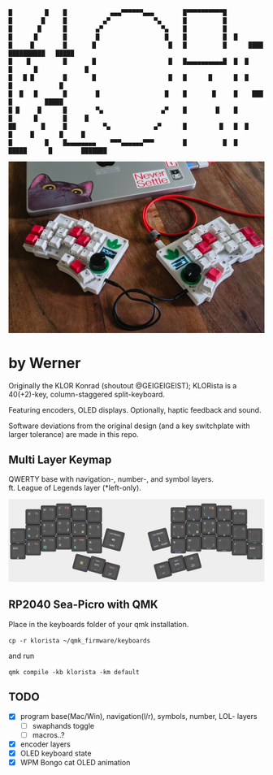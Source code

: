 ```
█         █    █            ▄▄▄▀▀▀▀▀▀▄▄▄        █▀▀▀▀▀▀▀▀▀▀█ 
█        █     █          ▄▀            ▀▄      █          █ 
█       █      █        ▄▀                ▀▄    █          █ 
█      █       █        █                  █    █          █  █ 
█     █        █       █                    █   █          █      ████   ██████████   █████   
█    █         █       █                    █   █▄▄▄▄▄▄▄▄▄▄█  █  █    █      █             █  
█   █ █        █       █                    █   █      █      █  █           █             █  
█  █   █       █        █                  █    █       █     █    ███       █         █████  
█ █     █      █        ▀▄                ▄▀    █        █    █       █      █       █     █  
██       █     █          ▀▄            ▄▀      █         █   █  █     █     █       █     █  
█         █    █▄▄▄▄▄▄▄▄    ▀▀▀▄▄▄▄▄▄▀▀▀        █          █  █   █████      █        ███████ 
```
![](/docs/images/photo.jpg)

# by Werner

Originally the KLOR Konrad (shoutout @GEIGEIGEIST); KLORista is a 40(+2)-key, column-staggered split-keyboard. 

Featuring encoders, OLED displays. Optionally, haptic feedback and sound.

Software deviations from the original design (and a key switchplate with larger tolerance) are made in this repo.

## Multi Layer Keymap

QWERTY base with navigation-, number-, and symbol layers.\
ft. League of Legends layer (*left-only).

![Layer-0](/docs/images/layout.png)

## RP2040 Sea-Picro with QMK 

Place in the keyboards folder of your qmk installation.

`cp -r klorista ~/qmk_firmware/keyboards`

and run

`qmk compile -kb klorista -km default`

## TODO

- [x] program base(Mac/Win), navigation(l/r), symbols, number, LOL- layers
	- [ ] swaphands toggle
	- [ ] macros..?
- [x] encoder layers
- [x] OLED keyboard state
- [x] WPM Bongo cat OLED animation
